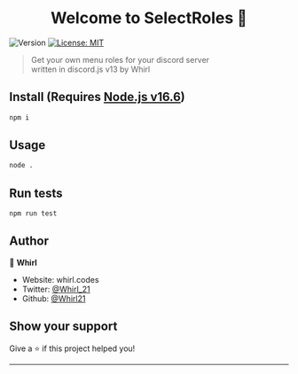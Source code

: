 <h1 align="center">Welcome to SelectRoles 👋</h1>
<p>
  <img alt="Version" src="https://img.shields.io/badge/version-1.0.0-blue.svg?cacheSeconds=2592000" />
  <a href="#" target="_blank">
    <img alt="License: MIT" src="https://img.shields.io/badge/License-MIT-yellow.svg" />
  </a>

</p>

> Get your own menu roles for your discord server<BR>
> written in discord.js v13 by Whirl

## Install (Requires [Node.js v16.6](https://nodejs.org/en/))

```sh
npm i
```

## Usage

```sh
node .
```

## Run tests

```sh
npm run test
```

## Author

👤 **Whirl**

* Website: whirl.codes
* Twitter: [@Whirl\_21](https://twitter.com/Whirl\_21)
* Github: [@Whirl21](https://github.com/Whirl21)

## Show your support

Give a ⭐️ if this project helped you!

***
